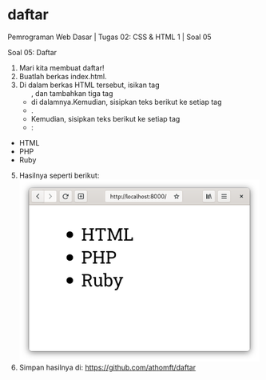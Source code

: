 # daftar

Pemrograman Web Dasar | Tugas 02: CSS & HTML 1 | Soal 05

Soal 05: Daftar

1. Mari kita membuat daftar!
2. Buatlah berkas index.html.
3. Di dalam berkas HTML tersebut, isikan tag <ul>, dan tambahkan tiga tag <li> di dalamnya.Kemudian, sisipkan teks berikut ke setiap tag <li>.
4. Kemudian, sisipkan teks berikut ke setiap tag <li> :

- HTML
- PHP
- Ruby

5. Hasilnya seperti berikut:
   <img src="https://github.com/athomft/daftar/blob/main/daftar.png">
6. Simpan hasilnya di: https://github.com/athomft/daftar

